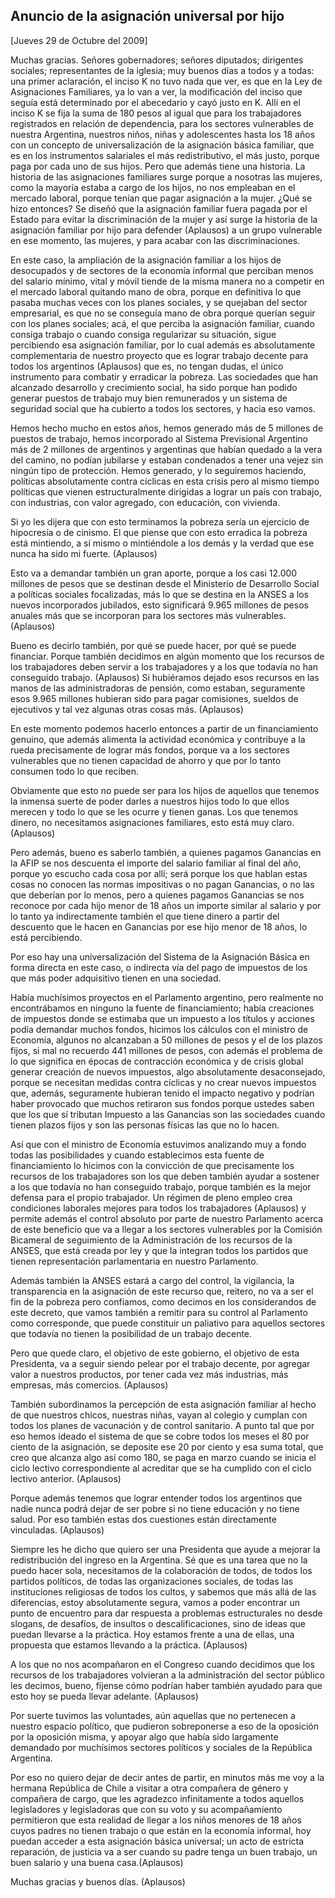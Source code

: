 Anuncio de la asignación universal por hijo
-------------------------------------------

[Jueves 29 de Octubre del 2009]

Muchas gracias. Señores gobernadores; señores diputados; dirigentes
sociales; representantes de la iglesia; muy buenos días a todos y a
todas: una primer aclaración, el inciso K no tuvo nada que ver, es que
en la Ley de Asignaciones Familiares, ya lo van a ver, la modificación
del inciso que seguía está determinado por el abecedario y cayó justo en
K. Allí en el inciso K se fija la suma de 180 pesos al igual que para
los trabajadores registrados en relación de dependencia, para los
sectores vulnerables de nuestra Argentina, nuestros niños, niñas y
adolescentes hasta los 18 años con un concepto de universalización de la
asignación básica familiar, que es en los instrumentos salariales el más
redistributivo, el más justo, porque paga por cada uno de sus hijos.
Pero que además tiene una historia. La historia de las asignaciones
familiares surge porque a nosotras las mujeres, como la mayoría estaba a
cargo de los hijos, no nos empleaban en el mercado laboral, porque
tenían que pagar asignación a la mujer. ¿Qué se hizo entonces? Se diseñó
que la asignación familiar fuera pagada por el Estado para evitar la
discriminación de la mujer y así surge la historia de la asignación
familiar por hijo para defender (Aplausos) a un grupo vulnerable en ese
momento, las mujeres, y para acabar con las discriminaciones.

En este caso, la ampliación de la asignación familiar a los hijos de
desocupados y de sectores de la economía informal que perciban menos del
salario mínimo, vital y móvil tiende de la misma manera no a competir en
el mercado laboral quitando mano de obra, porque en definitiva lo que
pasaba muchas veces con los planes sociales, y se quejaban del sector
empresarial, es que no se conseguía mano de obra porque querían seguir
con los planes sociales; acá, el que perciba la asignación familiar,
cuando consiga trabajo o cuando consiga regularizar su situación, sigue
percibiendo esa asignación familiar, por lo cual además es absolutamente
complementaria de nuestro proyecto que es lograr trabajo decente para
todos los argentinos (Aplausos) que es, no tengan dudas, el único
instrumento para combatir y erradicar la pobreza. Las sociedades que han
alcanzado desarrollo y crecimiento social, ha sido porque han podido
generar puestos de trabajo muy bien remunerados y un sistema de
seguridad social que ha cubierto a todos los sectores, y hacia eso
vamos.

Hemos hecho mucho en estos años, hemos generado más de 5 millones de
puestos de trabajo, hemos incorporado al Sistema Previsional Argentino
más de 2 millones de argentinos y argentinas que habían quedado a la
vera del camino, no podían jubilarse y estaban condenados a tener una
vejez sin ningún tipo de protección. Hemos generado, y lo seguiremos
haciendo, políticas absolutamente contra cíclicas en esta crisis pero al
mismo tiempo políticas que vienen estructuralmente dirigidas a lograr un
país con trabajo, con industrias, con valor agregado, con educación, con
vivienda.

Si yo les dijera que con esto terminamos la pobreza sería un ejercicio
de hipocresía o de cinismo. El que piense que con esto erradica la
pobreza está mintiendo, a sí mismo o mintiéndole a los demás y la verdad
que ese nunca ha sido mi fuerte. (Aplausos)

Esto va a demandar también un gran aporte, porque a los casi 12.000
millones de pesos que se destinan desde el Ministerio de Desarrollo
Social a políticas sociales focalizadas, más lo que se destina en la
ANSES a los nuevos incorporados jubilados, esto significará 9.965
millones de pesos anuales más que se incorporan para los sectores más
vulnerables. (Aplausos)

Bueno es decirlo también, por qué se puede hacer, por qué se puede
financiar. Porque también decidimos en algún momento que los recursos de
los trabajadores deben servir a los trabajadores y a los que todavía no
han conseguido trabajo. (Aplausos) Si hubiéramos dejado esos recursos en
las manos de las administradoras de pensión, como estaban, seguramente
esos 9.965 millones hubieran sido para pagar comisiones, sueldos de
ejecutivos y tal vez algunas otras cosas más. (Aplausos)

En este momento podemos hacerlo entonces a partir de un financiamiento
genuino, que además alimenta la actividad económica y contribuye a la
rueda precisamente de lograr más fondos, porque va a los sectores
vulnerables que no tienen capacidad de ahorro y que por lo tanto
consumen todo lo que reciben.

Obviamente que esto no puede ser para los hijos de aquellos que tenemos
la inmensa suerte de poder darles a nuestros hijos todo lo que ellos
merecen y todo lo que se les ocurre y tienen ganas. Los que tenemos
dinero, no necesitamos asignaciones familiares, esto está muy claro.
(Aplausos)

Pero además, bueno es saberlo también, a quienes pagamos Ganancias en la
AFIP se nos descuenta el importe del salario familiar al final del año,
porque yo escucho cada cosa por allí; será porque los que hablan estas
cosas no conocen las normas impositivas o no pagan Ganancias, o no las
que deberían por lo menos, pero a quienes pagamos Ganancias se nos
reconoce por cada hijo menor de 18 años un importe similar al salario y
por lo tanto ya indirectamente también el que tiene dinero a partir del
descuento que le hacen en Ganancias por ese hijo menor de 18 años, lo
está percibiendo.

Por eso hay una universalización del Sistema de la Asignación Básica en
forma directa en este caso, o indirecta vía del pago de impuestos de los
que más poder adquisitivo tienen en una sociedad.

Había muchísimos proyectos en el Parlamento argentino, pero realmente no
encontrábamos en ninguno la fuente de financiamiento; había creaciones
de impuestos donde se estimaba que un impuesto a los títulos y acciones
podía demandar muchos fondos, hicimos los cálculos con el ministro de
Economía, algunos no alcanzaban a 50 millones de pesos y el de los
plazos fijos, si mal no recuerdo 441 millones de pesos, con además el
problema de lo que significa en épocas de contracción económica y de
crisis global generar creación de nuevos impuestos, algo absolutamente
desaconsejado, porque se necesitan medidas contra cíclicas y no crear
nuevos impuestos que, además, seguramente hubieran tenido el impacto
negativo y podrían haber provocado que muchos retiraron sus fondos
porque ustedes saben que los que sí tributan Impuesto a las Ganancias
son las sociedades cuando tienen plazos fijos y son las personas físicas
las que no lo hacen.

Así que con el ministro de Economía estuvimos analizando muy a fondo
todas las posibilidades y cuando establecimos esta fuente de
financiamiento lo hicimos con la convicción de que precisamente los
recursos de los trabajadores son los que deben también ayudar a sostener
a los que todavía no han conseguido trabajo, porque también es la mejor
defensa para el propio trabajador. Un régimen de pleno empleo crea
condiciones laborales mejores para todos los trabajadores (Aplausos) y
permite además el control absoluto por parte de nuestro Parlamento
acerca de este beneficio que va a llegar a los sectores vulnerables por
la Comisión Bicameral de seguimiento de la Administración de los
recursos de la ANSES, que está creada por ley y que la integran todos
los partidos que tienen representación parlamentaria en nuestro
Parlamento.

Además también la ANSES estará a cargo del control, la vigilancia, la
transparencia en la asignación de este recurso que, reitero, no va a ser
el fin de la pobreza pero confiamos, como decimos en los considerandos
de este decreto, que vamos también a remitir para su control al
Parlamento como corresponde, que puede constituir un paliativo para
aquellos sectores que todavía no tienen la posibilidad de un trabajo
decente.

Pero que quede claro, el objetivo de este gobierno, el objetivo de esta
Presidenta, va a seguir siendo pelear por el trabajo decente, por
agregar valor a nuestros productos, por tener cada vez más industrias,
más empresas, más comercios. (Aplausos)

También subordinamos la percepción de esta asignación familiar al hecho
de que nuestros chicos, nuestras niñas, vayan al colegio y cumplan con
todos los planes de vacunación y de control sanitario. A punto tal que
por eso hemos ideado el sistema de que se cobre todos los meses el 80
por ciento de la asignación, se deposite ese 20 por ciento y esa suma
total, que creo que alcanza algo así como 180, se paga en marzo cuando
se inicia el ciclo lectivo correspondiente al acreditar que se ha
cumplido con el ciclo lectivo anterior. (Aplausos)

Porque además tenemos que lograr entender todos los argentinos que nadie
nunca podrá dejar de ser pobre si no tiene educación y no tiene salud.
Por eso también estas dos cuestiones están directamente vinculadas.
(Aplausos)

Siempre les he dicho que quiero ser una Presidenta que ayude a mejorar
la redistribución del ingreso en la Argentina. Sé que es una tarea que
no la puedo hacer sola, necesitamos de la colaboración de todos, de
todos los partidos políticos, de todas las organizaciones sociales, de
todas las instituciones religiosas de todos los cultos, y sabemos que
más allá de las diferencias, estoy absolutamente segura, vamos a poder
encontrar un punto de encuentro para dar respuesta a problemas
estructurales no desde slogans, de desafíos, de insultos o
descalificaciones, sino de ideas que puedan llevarse a la práctica. Hoy
estamos frente a una de ellas, una propuesta que estamos llevando a la
práctica. (Aplausos)

A los que no nos acompañaron en el Congreso cuando decidimos que los
recursos de los trabajadores volvieran a la administración del sector
público les decimos, bueno, fíjense cómo podrían haber también ayudado
para que esto hoy se pueda llevar adelante. (Aplausos)

Por suerte tuvimos las voluntades, aún aquellas que no pertenecen a
nuestro espacio político, que pudieron sobreponerse a eso de la
oposición por la oposición misma, y apoyar algo que había sido
largamente demandado por muchísimos sectores políticos y sociales de la
República Argentina.

Por eso no quiero dejar de decir antes de partir, en minutos más me voy
a la hermana República de Chile a visitar a otra compañera de género y
compañera de cargo, que les agradezco infinitamente a todos aquellos
legisladores y legisladoras que con su voto y su acompañamiento
permitieron que esta realidad de llegar a los niños menores de 18 años
cuyos padres no tienen trabajo o que están en la economía informal, hoy
puedan acceder a esta asignación básica universal; un acto de estricta
reparación, de justicia va a ser cuando su padre tenga un buen trabajo,
un buen salario y una buena casa.(Aplausos)

Muchas gracias y buenos días. (Aplausos)

 
